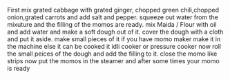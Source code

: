 First mix grated cabbage with grated ginger, chopped green chili,chopped onion,grated carrots and add salt and pepper.
squeeze out water from the mixuture and the filling of the momos are ready.
mix Maida / Flour with oil and add water and make a soft dough out of it.
cover the dough with a cloth and put it aside.
make small pieces of it 
if you have momo maker make it in the machine else it can be cooked it idli cooker or pressure cooker
now roll the small peices of the dough and add the filling to it.
close the momo like strips 
now put the momos in the steamer and after some times your momo is ready 